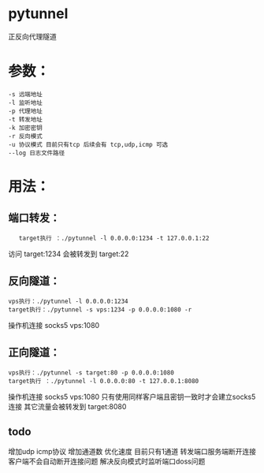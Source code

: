 # pytunnel
正反向代理隧道 

# 参数：
	-s 远端地址
	-l 监听地址
	-p 代理地址
	-t 转发地址
	-k 加密密钥
	-r 反向模式
	-u 协议模式 目前只有tcp 后续会有 tcp,udp,icmp 可选
	--log 日志文件路径
 
# 用法：
## 端口转发：
	   target执行 ：./pytunnel -l 0.0.0.0:1234 -t 127.0.0.1:22
   访问 target:1234 会被转发到 target:22 

## 反向隧道：
	vps执行：./pytunnel -l 0.0.0.0:1234 
	target执行：./pytunnel -s vps:1234 -p 0.0.0.0:1080 -r 
   操作机连接 socks5   vps:1080 

## 正向隧道：
	vps执行：./pytunnel -s target:80 -p 0.0.0.0:1080
	target执行 ：./pytunnel -l 0.0.0.0:80 -t 127.0.0.1:8080 
  操作机连接 socks5  vps:1080 
  只有使用同样客户端且密钥一致时才会建立socks5连接 其它流量会被转发到 target:8080 
 
 
 ## todo
 增加udp icmp协议 
 增加通道数 优化速度 目前只有1通道
 转发端口服务端断开连接客户端不会自动断开连接问题 
 解决反向模式时监听端口doss问题 
